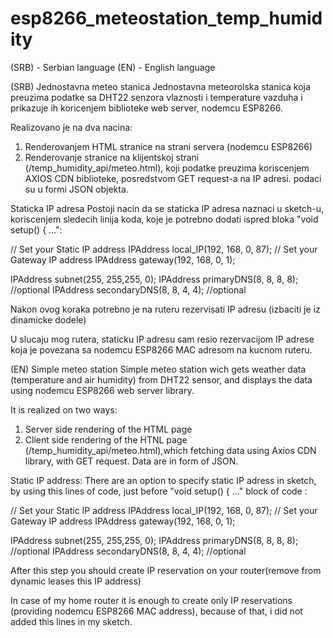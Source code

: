 # esp8266_meteostation_temp_humidity

(SRB) - Serbian language
(EN) - English language

(SRB)
Jednostavna meteo stanica
Jednostavna meteorolska stanica koja preuzima podatke sa DHT22 senzora vlaznosti i temperature vazduha i prikazuje 
ih koricenjem biblioteke web server, nodemcu ESP8266.

Realizovano je na dva nacina:
1. Renderovanjem HTML stranice na strani servera (nodemcu ESP8266)
2. Renderovanje stranice na klijentskoj strani (/temp_humidity_api/meteo.html), koji podatke preuzima koriscenjem AXIOS CDN biblioteke, posredstvom GET request-a na IP adresi. podaci su u formi JSON objekta.


Staticka IP adresa
Postoji nacin da se staticka IP adresa naznaci u sketch-u, koriscenjem sledecih linija koda, koje je potrebno dodati ispred bloka "void setup() { ...":

// Set your Static IP address
IPAddress local_IP(192, 168, 0, 87);
// Set your Gateway IP address
IPAddress gateway(192, 168, 0, 1);

IPAddress subnet(255, 255,255, 0);
IPAddress primaryDNS(8, 8, 8, 8);   //optional
IPAddress secondaryDNS(8, 8, 4, 4); //optional

Nakon ovog koraka potrebno je na ruteru rezervisati IP adresu (izbaciti je iz dinamicke dodele) 

U slucaju mog rutera, staticku IP adresu sam resio rezervacijom IP adrese koja je povezana sa nodemcu ESP8266 MAC adresom na kucnom ruteru.

(EN)
Simple meteo station
Simple meteo station wich gets weather data (temperature and air humidity) from DHT22 sensor, and displays the data using nodemcu ESP8266 web server library.

It is realized on two ways:
1. Server side rendering of the HTML page
2. Client side rendering of the HTNL page (/temp_humidity_api/meteo.html),which fetching data using Axios CDN library, with  GET request. Data are in form of JSON.


Static IP address:
There are an option to specify static IP adress in sketch, by using this lines of code, just before "void setup() { ..." block of code :

// Set your Static IP address
IPAddress local_IP(192, 168, 0, 87);
// Set your Gateway IP address
IPAddress gateway(192, 168, 0, 1);

IPAddress subnet(255, 255,255, 0);
IPAddress primaryDNS(8, 8, 8, 8);   //optional
IPAddress secondaryDNS(8, 8, 4, 4); //optional

After this step you should create IP reservation on your router(remove from dynamic leases this IP address)


In case of my home router it is enough to create only IP reservations (providing nodemcu ESP8266 MAC address), because of that, i did not added this lines in my sketch.

